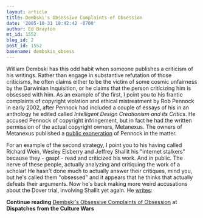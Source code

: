 ```yaml
---
layout: article
title: Dembski's Obsessive Complaints of Obsession
date: '2005-10-31 18:42:42 -0700'
author: Ed Brayton
mt_id: 1552
blog_id: 2
post_id: 1552
basename: dembskis_obsess
---
```

William Dembski has this odd habit when someone publishes a criticism of his writings. Rather than engage in substantive refutation of those criticisms, he often claims either to be the victim of some cosmic unfairness by the Darwinian Inquisition, or he claims that the person criticizing him is obsessed with him. As an example of the first, I point you to his frantic complaints of copyright violation and ethical mistreatment by Rob Pennock in early 2002, after Pennock had included a couple of essays of his in an anthology he edited called _Intelligent Design Creationism and its Critics_. He accused Pennock of copyright infringement, but in fact he had the written permission of the actual copyright owners, Metanexus. The owners of Metanexus published a [public exoneration](http://www.metanexus.net/metanexus_online/show_article.asp?5279) of Pennock in the matter.

For an example of the second strategy, I point you to his having called Richard Wein, Wesley Elsberry and Jeffrey Shallit his "internet stalkers" because they - gasp! - read and criticized his work. And in public. The nerve of these people, actually analyzing and critiquing the work of a scholar! He hasn't done much to actually answer their critiques, mind you, but he's called them "obsessed" and it appears that he thinks that actually defeats their arguments. Now he's back making more weird accusations about the Dover trial, involving Shallit yet again. He [writes](http://www.uncommondescent.com/index.php/archives/438):

**Continue reading** [Dembski's Obsessive Complaints of Obsession](http://www.stcynic.com/blog/archives/2005/10/dembskis_obsessive_complaints.php) at **Dispatches from the Culture Wars**
